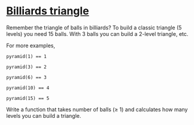 # [Billiards triangle](https://www.codewars.com/kata/5bb3e299484fcd5dbb002912/train/swift)

Remember the triangle of balls in billiards? To build a classic triangle (5 levels) you need 15 balls. With 3 balls you can build a 2-level triangle, etc.

For more examples,

    pyramid(1) == 1

    pyramid(3) == 2

    pyramid(6) == 3

    pyramid(10) == 4

    pyramid(15) == 5

Write a function that takes number of balls (≥ 1) and calculates how many levels you can build a triangle.
